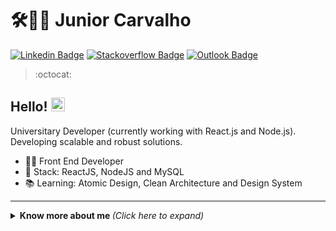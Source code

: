 # 🛠👨‍💻 Junior Carvalho

[![Linkedin Badge](https://img.shields.io/badge/-LinkedIn-blue?style=for-the-badge&logo=Linkedin&logoColor=white&link=https://https://linkedin.com/in/la%C3%A9rcio-c-de-carvalho-junior-8b27a1195/)](https://linkedin.com/in/la%C3%A9rcio-c-de-carvalho-junior-8b27a1195/)
[![Stackoverflow Badge](https://img.shields.io/badge/-Stackoverflow-4CA143?style=for-the-badge&logo=Stackoverflow&logoColor=white&link=https://pt.stackoverflow.com/)](https://pt.stackoverflow.com/)
[![Outlook Badge](https://img.shields.io/badge/-outlook-c14438?style=for-the-badge&logo=outlook&logoColor=white&link=mailto:laerciojrcarvalho18@outlook.com)](mailto:laerciojrcarvalho18@outlook.com)

> :octocat:
  ## Hello! <img src="https://github.com/JuniorCarvalho18/lucasgdb/blob/master/assets/hi.gif" width="22">

Universitary Developer (currently working with React.js and Node.js). Developing scalable and robust solutions.

- :office_worker: Front End Developer
- :blue_heart: Stack: ReactJS, NodeJS and MySQL
- :books: Learning: Atomic Design, Clean Architecture and Design System



---

<details>
  <summary> <b> Know more about me </b> <i>(Click here to expand)</i> </summary>
  <br>
    <a href="https://github.com/anuraghazra/github-readme-stats">
    <img
      align="center"
      src="https://github-readme-stats.vercel.app/api/top-langs/?username=JuniorCarvalho18&layout=compact&langs_count=7&theme=dracula"
    />
  </a>
  <a href="h
  <a href="https://github.com/anuraghazra/github-readme-stats">
    <img align="center" src="https://github-readme-stats.vercel.app/api?username=JuniorCarvalho18&show_icons=true&count_private=true&theme=radical&hide=issues" />
  </a>
  
---
  
  <p align="center">
    <a href="https://github.com/ryo-ma/github-profile-trophy" align="center">
      <img align="center" src="https://github-profile-trophy.vercel.app/?theme=dracula&margin-w=8&column=6&username=JuniorCarvalho18" alt="Trophies" />
    </a>
  </p>

  ## Some technologies

  ![HTML5](https://img.shields.io/badge/-HTML5-E34F26?style=flat-square&logo=html5&logoColor=white)
  ![CSS3](https://img.shields.io/badge/-CSS3-549FDE?style=flat-square&logo=css3&logoColor=white)
  ![JavaScript](https://img.shields.io/badge/-JavaScript-F7B93E?style=flat-square&logo=javascript&logoColor=fff)
  ![React](https://img.shields.io/badge/-React.js-45b8d8?style=flat-square&logo=react&logoColor=white)
  ![Nodejs](https://img.shields.io/badge/-Node.js-43853d?style=flat-square&logo=Node.js&logoColor=white)
  ![TypeScript](https://img.shields.io/badge/-TypeScript-0077C6?style=flat-square&logo=typescript&logoColor=fff)
  ![MySQL](https://img.shields.io/badge/-MySQL-00758F?style=flat-square&logo=mysql&logoColor=white)
  ![Docker](https://img.shields.io/badge/-Docker-46a2f1?style=flat-square&logo=docker&logoColor=white)
  ![Git](https://img.shields.io/badge/-Git-F05032?style=flat-square&logo=git&logoColor=white)
  ![npm](https://img.shields.io/badge/-NPM-CB3837?style=flat-square&logo=npm&logoColor=white)
  ![Styled Components](https://img.shields.io/badge/-Styled_Components-db7092?style=flat-square&logo=styled-components&logoColor=white)
  ![VSCode](https://img.shields.io/badge/-VSCode-0085D1?style=flat-square&logo=visual-studio-code&logoColor=white)
  ![Windows](https://img.shields.io/badge/-Windows-00ADEF?style=flat-square&logo=windows&logoColor=white)
</details>
